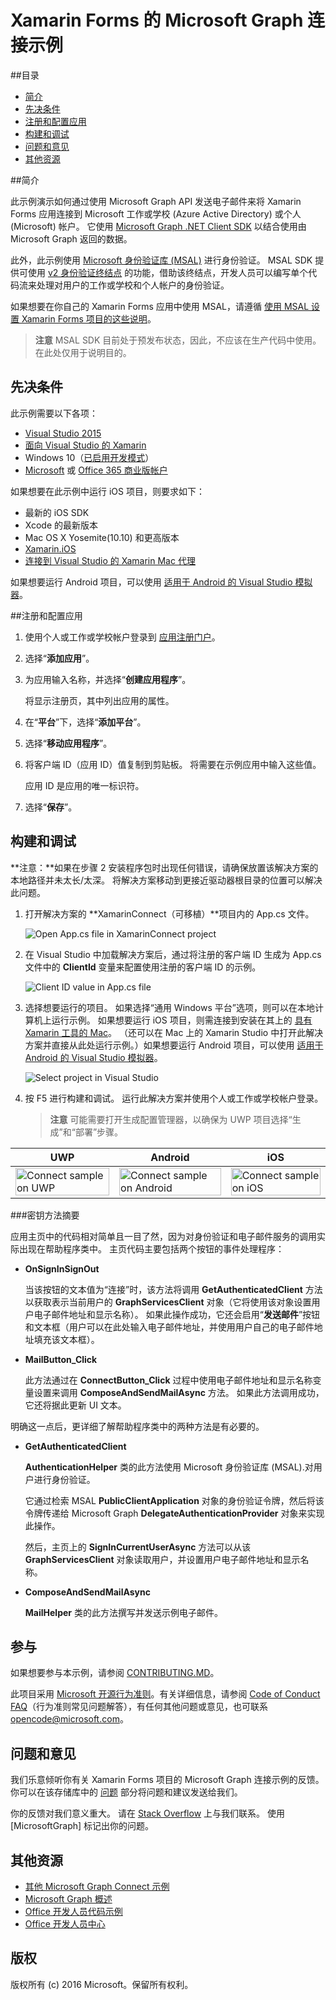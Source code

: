 # Xamarin Forms 的 Microsoft Graph 连接示例

##目录

* [简介](#简介)
* [先决条件](#先决条件)
* [注册和配置应用](#注册和配置应用)
* [构建和调试](#构建和调试)
* [问题和意见](#问题和意见)
* [其他资源](#其他资源)

<a name="introduction"></a>
##简介

此示例演示如何通过使用 Microsoft Graph API 发送电子邮件来将 Xamarin Forms 应用连接到 Microsoft 工作或学校 (Azure Active Directory) 或个人 (Microsoft) 帐户。 它使用 [Microsoft Graph .NET Client SDK](https://github.com/microsoftgraph/msgraph-sdk-dotnet) 以结合使用由 Microsoft Graph 返回的数据。

此外，此示例使用 [Microsoft 身份验证库 (MSAL)](https://www.nuget.org/packages/Microsoft.Identity.Client/) 进行身份验证。 MSAL SDK 提供可使用 [v2 身份验证终结点](https://msdn.microsoft.com/office/office365/howto/authenticate-Office-365-APIs-using-v2) 的功能，借助该终结点，开发人员可以编写单个代码流来处理对用户的工作或学校和个人帐户的身份验证。

如果想要在你自己的 Xamarin Forms 应用中使用 MSAL，请遵循 [使用 MSAL 设置 Xamarin Forms 项目的这些说明](https://github.com/microsoftgraph/xamarin-csharp-connect-sample/wiki/Set-up-a-Xamarin-Forms-project-to-use-the-MSAL-.NET-SDK)。

 > **注意** MSAL SDK 目前处于预发布状态，因此，不应该在生产代码中使用。 在此处仅用于说明目的。


<a name="prerequisites"></a>
## 先决条件 ##

此示例需要以下各项：  

  * [Visual Studio 2015](https://www.visualstudio.com/downloads) 
  * [面向 Visual Studio 的 Xamarin](https://www.xamarin.com/visual-studio)
  * Windows 10（[已启用开发模式](https://msdn.microsoft.com/library/windows/apps/xaml/dn706236.aspx)）
  * [Microsoft](https://www.outlook.com) 或 [Office 365 商业版帐户](https://msdn.microsoft.com/office/office365/howto/setup-development-environment#bk_Office365Account)

如果想要在此示例中运行 iOS 项目，则要求如下：

  * 最新的 iOS SDK
  * Xcode 的最新版本
  * Mac OS X Yosemite(10.10) 和更高版本 
  * [Xamarin.iOS](https://developer.xamarin.com/guides/ios/getting_started/installation/mac/)
  * [连接到 Visual Studio 的 Xamarin Mac 代理](https://developer.xamarin.com/guides/ios/getting_started/installation/windows/connecting-to-mac/)

如果想要运行 Android 项目，可以使用 [适用于 Android 的 Visual Studio 模拟器](https://www.visualstudio.com/features/msft-android-emulator-vs.aspx)。

<a name="register"></a>
##注册和配置应用

1. 使用个人或工作或学校帐户登录到 [应用注册门户](https://apps.dev.microsoft.com/)。
2. 选择“**添加应用**”。
3. 为应用输入名称，并选择“**创建应用程序**”。
    
    将显示注册页，其中列出应用的属性。
 
4. 在“**平台**”下，选择“**添加平台**”。
5. 选择“**移动应用程序**”。
6. 将客户端 ID（应用 ID）值复制到剪贴板。 将需要在示例应用中输入这些值。

    应用 ID 是应用的唯一标识符。

7. 选择“**保存**”。

<a name="build"></a>
## 构建和调试 ##

**注意：**如果在步骤 2 安装程序包时出现任何错误，请确保放置该解决方案的本地路径并未太长/太深。 将解决方案移动到更接近驱动器根目录的位置可以解决此问题。

1. 打开解决方案的 **XamarinConnect（可移植）**项目内的 App.cs 文件。

    ![](../readme-images/Appdotcs.png "Open App.cs file in XamarinConnect project")

2. 在 Visual Studio 中加载解决方案后，通过将注册的客户端 ID 生成为 App.cs 文件中的 **ClientId** 变量来配置使用注册的客户端 ID 的示例。


    ![](../readme-images/appId.png "Client ID value in App.cs file")

3. 选择想要运行的项目。 如果选择“通用 Windows 平台”选项，则可以在本地计算机上运行示例。 如果想要运行 iOS 项目，则需连接到安装在其上的 [具有 Xamarin 工具的 Mac](https://developer.xamarin.com/guides/ios/getting_started/installation/windows/connecting-to-mac/)。 （还可以在 Mac 上的 Xamarin Studio 中打开此解决方案并直接从此处运行示例。）如果想要运行 Android 项目，可以使用 [适用于 Android 的 Visual Studio 模拟器](https://www.visualstudio.com/features/msft-android-emulator-vs.aspx)。 

    ![](../readme-images/SelectProject.png "Select project in Visual Studio")

4. 按 F5 进行构建和调试。 运行此解决方案并使用个人或工作或学校帐户登录。
    > **注意** 可能需要打开生成配置管理器，以确保为 UWP 项目选择“生成”和“部署”步骤。

| UWP | Android | iOS |
| --- | ------- | ----|
| <img src="/readme-images/UWP.png" alt="Connect sample on UWP" width="100%" /> | <img src="/readme-images/Droid.png" alt="Connect sample on Android" width="100%" /> | <img src="/readme-images/iOS.png" alt="Connect sample on iOS" width="100%" /> |

###密钥方法摘要

应用主页中的代码相对简单且一目了然，因为对身份验证和电子邮件服务的调用实际出现在帮助程序类中。 主页代码主要包括两个按钮的事件处理程序：

- **OnSignInSignOut**
    
    当该按钮的文本值为“连接”时，该方法将调用 **GetAuthenticatedClient** 方法以获取表示当前用户的 **GraphServicesClient** 对象（它将使用该对象设置用户电子邮件地址和显示名称）。 如果此操作成功，它还会启用“**发送邮件**”按钮和文本框（用户可以在此处输入电子邮件地址，并使用用户自己的电子邮件地址填充该文本框）。

- **MailButton_Click**
    
    此方法通过在 **ConnectButton_Click** 过程中使用电子邮件地址和显示名称变量设置来调用 **ComposeAndSendMailAsync** 方法。 如果此方法调用成功，它还将据此更新 UI 文本。

明确这一点后，更详细了解帮助程序类中的两种方法是有必要的。

- **GetAuthenticatedClient**
    
    **AuthenticationHelper** 类的此方法使用 Microsoft 身份验证库 (MSAL).对用户进行身份验证。

    它通过检索 MSAL **PublicClientApplication** 对象的身份验证令牌，然后将该令牌传递给 Microsoft Graph **DelegateAuthenticationProvider** 对象来实现此操作。

    然后，主页上的 **SignInCurrentUserAsync** 方法可以从该 **GraphServicesClient** 对象读取用户，并设置用户电子邮件地址和显示名称。

- **ComposeAndSendMailAsync**

    **MailHelper** 类的此方法撰写并发送示例电子邮件。

<a name="contributing"></a>
## 参与 ##

如果想要参与本示例，请参阅 [CONTRIBUTING.MD](/CONTRIBUTING.md)。

此项目采用 [Microsoft 开源行为准则](https://opensource.microsoft.com/codeofconduct/)。有关详细信息，请参阅 [Code of Conduct FAQ](https://opensource.microsoft.com/codeofconduct/faq/)（行为准则常见问题解答），有任何其他问题或意见，也可联系 [opencode@microsoft.com](mailto:opencode@microsoft.com)。

<a name="questions"></a>
## 问题和意见

我们乐意倾听你有关 Xamarin Forms 项目的 Microsoft Graph 连接示例的反馈。 你可以在该存储库中的 [问题](https://github.com/MicrosoftGraph/xamarin-csharp-connect-sample/issues) 部分将问题和建议发送给我们。

你的反馈对我们意义重大。 请在 [Stack Overflow](http://stackoverflow.com/questions/tagged/office365+or+microsoftgraph) 上与我们联系。 使用 [MicrosoftGraph] 标记出你的问题。

<a name="additional-resources"></a>
## 其他资源 ##

- [其他 Microsoft Graph Connect 示例](https://github.com/MicrosoftGraph?utf8=%E2%9C%93&query=-Connect)
- [Microsoft Graph 概述](http://graph.microsoft.io)
- [Office 开发人员代码示例](http://dev.office.com/code-samples)
- [Office 开发人员中心](http://dev.office.com/)


## 版权
版权所有 (c) 2016 Microsoft。保留所有权利。


